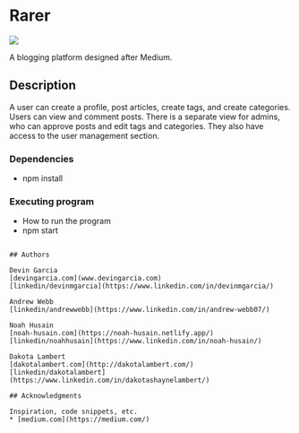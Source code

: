 # Rarer

![](src/images/rarer.gif)

A blogging platform designed after Medium.

## Description

A user can create a profile, post articles, create tags, and create categories. Users can view and comment posts.
There is a separate view for admins, who can approve posts and edit tags and categories. They also have access to
the user management section.

### Dependencies

* npm install

### Executing program

* How to run the program
* npm start
```

## Authors

Devin Garcia
[devingarcia.com](www.devingarcia.com)
[linkedin/devinmgarcia](https://www.linkedin.com/in/devinmgarcia/)

Andrew Webb
[linkedin/andrewwebb](https://www.linkedin.com/in/andrew-webb07/)

Noah Husain
[noah-husain.com](https://noah-husain.netlify.app/)
[linkedin/noahhusain](https://www.linkedin.com/in/noah-husain/)

Dakota Lambert
[dakotalambert.com](http://dakotalambert.com/)
[linkedin/dakotalambert](https://www.linkedin.com/in/dakotashaynelambert/)

## Acknowledgments

Inspiration, code snippets, etc.
* [medium.com](https://medium.com/)

